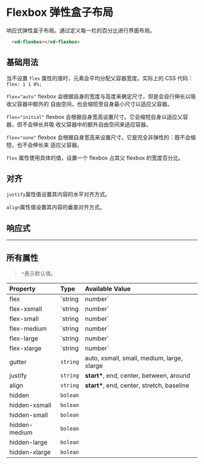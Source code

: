 # Flexbox 弹性盒子布局

响应式弹性盒子布局。通过定义每一栏的百分比进行界面布局。

```html
  <vd-flexbox></vd-flexbox>
```

## 基础用法

当不设置 `flex` 属性的值时，元素会平均分配父容器宽度。实际上的 CSS 代码：`flex: 1 1 0%;`

`flex="auto"` flexbox 会根据自身的宽度与高度来确定尺寸，但是会自行伸长以吸收父容器中额外的
自由空间，也会缩短至自身最小尺寸以适应父容器。

`flex="initial"` flexbox 会根据自身宽高设置尺寸。它会缩短自身以适应父容器，但不会伸长并吸
收父容器中的额外自由空间来适应容器。

`flex="none"` flexbox 会根据自身宽高来设置尺寸。它是完全非弹性的：既不会缩短，也不会伸长来
适应父容器。

<example-board :component="FlexboxPreset" :source="FlexboxPresetSource"></example-board>

`flex` 属性使用具体的值，设置一个 flexbox 占其父 flexbox 的宽度百分比。

<example-board :component="FlexboxBasic" :source="FlexboxBasicSource"></example-board>

## 对齐

`justify`属性值设置其内容的水平对齐方式。

<example-board :component="FlexboxJustify" :source="FlexboxJustifySource"></example-board>

`align`属性值设置其内容的垂直对齐方式。

<example-board :component="FlexboxAlign" :source="FlexboxAlignSource"></example-board>

## 响应式

<example-board :component="FlexboxResponsive" :source="FlexboxResponsiveSource"></example-board>

---

## 所有属性

> `*`表示默认值。

| Property      | Type            | Available Value                                                      |
| :------------ | :-------------- | :------------------------------------------------------------------- |
| flex          | `string|number` | **auto\***, initial<template v-for="i in 20">, {{i \* 5}}</template> |
| flex-xsmall   | `string|number` |                                                                      |
| flex-small    | `string|number` |                                                                      |
| flex-medium   | `string|number` |                                                                      |
| flex-large    | `string|number` |                                                                      |
| flex-xlarge   | `string|number` |                                                                      |
| gutter        | `string`        | auto, xsmall, small, medium, large, xlarge                           |
| justify       | `string`        | **start\***, end, center, between, around                            |
| align         | `string`        | **start\***, end, center, stretch, baseline                          |
| hidden        | `bolean`        |                                                                      |
| hidden-xsmall | `bolean`        |                                                                      |
| hidden-small  | `bolean`        |                                                                      |
| hidden-medium | `bolean`        |                                                                      |
| hidden-large  | `bolean`        |                                                                      |
| hidden-xlarge | `bolean`        |                                                                      |

<script>
import FlexboxBasic from 'docs/examples/layout/FlexboxBasic';
import FlexboxBasicSource from 'docs/examples/layout/FlexboxBasic.txt';
import FlexboxPreset from 'docs/examples/layout/FlexboxPreset';
import FlexboxPresetSource from 'docs/examples/layout/FlexboxPreset.txt';
import FlexboxJustify from 'docs/examples/layout/FlexboxJustify';
import FlexboxJustifySource from 'docs/examples/layout/FlexboxJustify.txt';
import FlexboxAlign from 'docs/examples/layout/FlexboxAlign';
import FlexboxAlignSource from 'docs/examples/layout/FlexboxAlign.txt';
import FlexboxResponsive from 'docs/examples/layout/FlexboxResponsive';
import FlexboxResponsiveSource from 'docs/examples/layout/FlexboxResponsive.txt';

export default {
  data() {
    return {
      FlexboxBasic,
      FlexboxBasicSource,
      FlexboxPreset,
      FlexboxPresetSource,
      FlexboxJustify,
      FlexboxJustifySource,
      FlexboxAlign,
      FlexboxAlignSource,
      FlexboxResponsive,
      FlexboxResponsiveSource,
    }
  }
}
</script>
